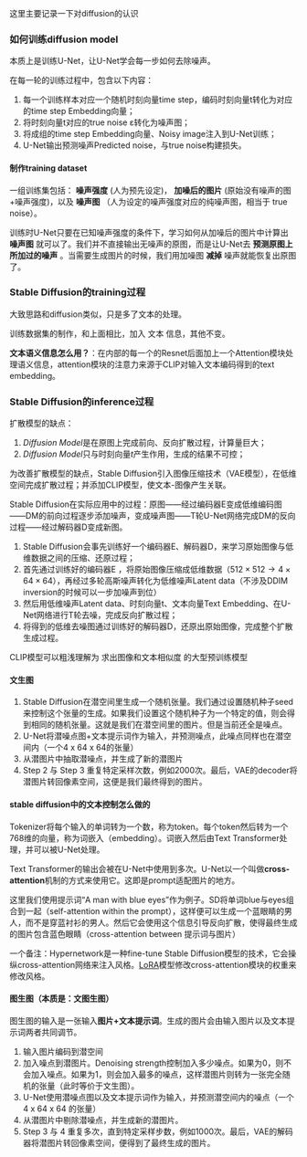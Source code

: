 这里主要记录一下对diffusion的认识

### 如何训练diffusion model
本质上是训练U-Net，让U-Net学会每一步如何去除噪声。

在每一轮的训练过程中，包含以下内容：

1. 每一个训练样本对应一个随机时刻向量time step，编码时刻向量t转化为对应的time step Embedding向量；
2. 将时刻向量t对应的true noise ε转化为噪声图；
3. 将成组的time step Embedding向量、Noisy image注入到U-Net训练；
4. U-Net输出预测噪声Predicted noise，与true noise构建损失。

#### 制作training dataset

一组训练集包括： **噪声强度** (人为预先设定)， **加噪后的图片** (原始没有噪声的图+噪声强度)，以及 **噪声图** （人为设定的噪声强度对应的纯噪声图，相当于 true noise）。

训练时U-Net只要在已知噪声强度的条件下，学习如何从加噪后的图片中计算出 **噪声图** 就可以了。我们并不直接输出无噪声的原图，而是让U-Net去 **预测原图上所加过的噪声** 。当需要生成图片的时候，我们用加噪图 **减掉** 噪声就能恢复出原图了。

### Stable Diffusion的training过程

大致思路和diffusion类似，只是多了文本的处理。

训练数据集的制作，和上面相比，加入 文本 信息，其他不变。

**文本语义信息怎么用？**：在内部的每一个的Resnet后面加上一个Attention模块处理语义信息，attention模块的注意力来源于CLIP对输入文本编码得到的text embedding。

### Stable Diffusion的inference过程

扩散模型的缺点：

1. *Diffusion Model*是在原图上完成前向、反向扩散过程，计算量巨大；
2. *Diffusion Model*只与时刻向量*t*产生作用，生成的结果不可控；

为改善扩散模型的缺点，Stable Diffusion引入图像压缩技术（VAE模型），在低维空间完成扩散过程；并添加CLIP模型，使文本-图像产生关联。

Stable Diffusion在实际应用中的过程：原图——经过编码器E变成低维编码图——DM的前向过程逐步添加噪声，变成噪声图——T轮U-Net网络完成DM的反向过程——经过解码器D变成新图。

1. Stable Diffusion会事先训练好一个编码器E、解码器D，来学习原始图像与低维数据之间的压缩、还原过程；
2. 首先通过训练好的编码器E ，将原始图像压缩成低维数据（$512\times 512 \rightarrow 4\times 64\times 64$），再经过多轮高斯噪声转化为低维噪声Latent data（不涉及DDIM inversion的时候可以一步加噪声到位）
3. 然后用低维噪声Latent data、时刻向量t、文本向量Text Embedding、在U-Net网络进行T轮去噪，完成反向扩散过程；
4. 将得到的低维去噪图通过训练好的解码器D，还原出原始图像，完成整个扩散生成过程。

CLIP模型可以粗浅理解为 求出图像和文本相似度 的大型预训练模型

#### 文生图

1. Stable Diffusion在潜空间里生成一个随机张量。我们通过设置随机种子seed来控制这个张量的生成。如果我们设置这个随机种子为一个特定的值，则会得到相同的随机张量。这就是我们在潜空间里的图片。但是当前还全是噪点。
2. U-Net将潜噪点图+文本提示词作为输入，并预测噪点，此噪点同样也在潜空间内（一个4 x 64 x 64的张量）
3. 从潜图片中抽取潜噪点，并生成了新的潜图片
4. Step 2 与 Step 3 重复特定采样次数，例如2000次。最后，VAE的decoder将潜图片转回像素空间，这便是我们最终得到的图片。

#### stable diffusion中的文本控制怎么做的

Tokenizer将每个输入的单词转为一个数，称为token。每个token然后转为一个768维的向量，称为词嵌入（embedding）。词嵌入然后由Text Transformer处理，并可以被U-Net处理。

Text Transformer的输出会被在U-Net中使用到多次。U-Net以一个叫做**cross-attention**机制的方式来使用它。这即是prompt适配图片的地方。

这里我们使用提示词“A man with blue eyes”作为例子。SD将单词blue与eyes组合到一起（self-attention within the prompt），这样便可以生成一个蓝眼睛的男人，而不是穿蓝衬衫的男人。然后它会使用这个信息引导反向扩散，使得最终生成的图片包含蓝色眼睛（cross-attention between 提示词与图片）

一个备注：Hypernetwork是一种fine-tune Stable Diffusion模型的技术，它会操纵cross-attention网络来注入风格。[LoRA](https://stable-diffusion-art.com/lora/)模型修改cross-attention模块的权重来修改风格。

#### 图生图（本质是：文图生图）

图生图的输入是一张输入**图片+文本提示词**。生成的图片会由输入图片以及文本提示词两者共同调节。

1. 输入图片编码到潜空间
2. 加入噪点到潜图片。Denoising strength控制加入多少噪点。如果为0，则不会加入噪点。如果为1，则会加入最多的噪点，这样潜图片则转为一张完全随机的张量（此时等价于文生图）。
3. U-Net使用潜噪点图以及文本提示词作为输入，并预测潜空间内的噪点（一个4 x 64 x 64 的张量）
4. 从潜图片中剔除潜噪点，并生成新的潜图片。 
5. Step 3 与 4 重复多次，直到特定采样步数，例如1000次。最后，VAE的解码器将潜图片转回像素空间，便得到了最终生成的图片。